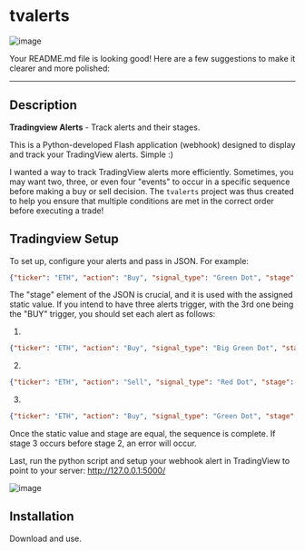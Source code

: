 # tvalerts
![image](https://github.com/spoon2eric/tvalerts/assets/35353533/f74ff2e9-fc0a-4116-9c53-08aaaf0a77c5)


Your README.md file is looking good! Here are a few suggestions to make it clearer and more polished:

---

## Description
**Tradingview Alerts** - Track alerts and their stages.

This is a Python-developed Flash application (webhook) designed to display and track your TradingView alerts. Simple :)

I wanted a way to track TradingView alerts more efficiently. Sometimes, you may want two, three, or even four "events" to occur in a specific sequence before making a buy or sell decision. The `tvalerts` project was thus created to help you ensure that multiple conditions are met in the correct order before executing a trade!

## Tradingview Setup
To set up, configure your alerts and pass in JSON. For example:
```json
{"ticker": "ETH", "action": "Buy", "signal_type": "Green Dot", "stage": 3}
```

The "stage" element of the JSON is crucial, and it is used with the assigned static value. If you intend to have three alerts trigger, with the 3rd one being the "BUY" trigger, you should set each alert as follows:

1)
```json
{"ticker": "ETH", "action": "Buy", "signal_type": "Big Green Dot", "stage": 1}  // First buy signal
```

2)
```json
{"ticker": "ETH", "action": "Sell", "signal_type": "Red Dot", "stage": 2}  // First sell signal
```

3)
```json
{"ticker": "ETH", "action": "Buy", "signal_type": "Green Dot", "stage": 3}  // Final signal to BUY!!
```

Once the static value and stage are equal, the sequence is complete. If stage 3 occurs before stage 2, an error will occur.

Last, run the python script and setup your webhook alert in TradingView to point to your server: http://127.0.0.1:5000/

![image](https://github.com/spoon2eric/tvalerts/assets/35353533/d2bd8066-1139-459b-93b5-8543eebbdeea)


## Installation
Download and use.
